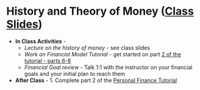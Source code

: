 # History and Theory of Money ([Class Slides](https://docs.google.com/presentation/d/1A37_EPYjcSNcx4DlMqhHUWpzQU-O4Cj6DPgZIQqLRW0/edit#slide=id.g4e843a3401_0_128))
  - **In Class Activities** - 
    - *Lecture on the history of money* - see class slides
    - *Work on Financial Model Tutorial* - get started on part [2 of the tutorial - parts 6-8](make.sc/personal-finance-tutorial)
    - *Financial Goal review* - Talk 1:1 with the instructor on your financial goals and your initial plan to reach them
  - **After Class** - 1. Complete part 2 of the [Personal Finance Tutorial](make.sc/personal-finance-tutorial)
